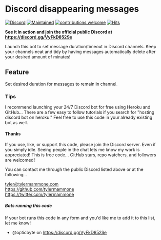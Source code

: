 # Discord disappearing messages

[![Discord](https://img.shields.io/discord/699902897319837776)](https://discord.gg/VyFkD852Se) [![Maintained](https://img.shields.io/maintenance/yes/2020)](https://github.com/tylermammone/disappearingDiscord/commits/master) [![contributions welcome](https://img.shields.io/badge/contributions-welcome-brightgreen.svg?style=flat)](https://github.com/tylermammone/disappearingDiscord/issues) [![Hits](https://hits.seeyoufarm.com/api/count/incr/badge.svg?url=https%3A%2F%2Fgithub.com%2Ftylermammone%2FdisappearingDiscord&count_bg=%2379C83D&title_bg=%23555555&icon=&icon_color=%23E7E7E7&title=hits&edge_flat=false)](https://hits.seeyoufarm.com)

**See it in action and join the official public Discord at https://discord.gg/VyFkD852Se**

Launch this bot to set message duration/timeout in Discord channels. Keep your channels neat and tidy by having messages automatically delete after your desired amount of minutes!

## Feature
Set desired duration for messages to remain in channel.  

### Tips
I recommend launching your 24/7 Discord bot for free using Heroku and GitHub... There are a few easy to follow tutorials if you search for "hosting discord bot on heroku." Feel free to use this code in your already existing bot as well.

#### Thanks
If you use, like, or support this code, please join the Discord server. Even if you simply idle. Seeing people in the chat lets me know my work is appreciated! This is free code... GitHub stars, repo watchers, and followers are welcomed!  

You can contact me through the public Discord listed above or at the following...  

tyler@tylermammone.com  
https://github.com/tylermammone  
https://twitter.com/tylermammone  

##### Bots running this code
If your bot runs this code in any form and you'd like me to add it to this list, let me know!  

* @opticbyte on https://discord.gg/VyFkD852Se
